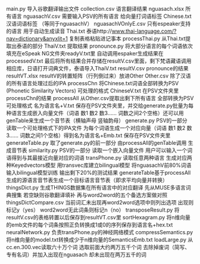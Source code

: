 main.py 导入谷歌翻译输出文件
collection.csv 语言翻译结果
nguasach.xlsx 所有语言
nguasachV.csv 需要输入PSV的所有语言 给向量打词语标签
Chinese.txt 汉语词语标签 （等同于nguasachV）
nguasachVOnlyE.csv 只有espeaker支持的语言 用于自动生成读音
Thai.txt 泰语http://www.thai-language.com/?nav=dictionary&anyxlit=1 复制表格粘贴进记事本
processThai.py 从Thai.txt提取出泰语的部分
ThaiV.txt 提取结果
pronounce.py 将大部分语言的每个词语依次填充在eSpeak NG文件夹readyV.txt里 自动调用espaker生成结果在processedV.txt 最后将所有结果合并存储在resultV.csv里面，剩下梵语藏语调用相应库，日语打开词典文件，泰语导入ThaiV.txt
resultV.csv pronounce的结果
resultVT.xlsx resultV的转置矩阵（行列倒过来）放进Other
Other.csv 除了汉语的所有语言处理过后的IPA
processChn 将Chinese.txt词语全部转换为PSV (Phonetic Similarity Vectors) 可处理的格式
ChineseV.txt 在PSV文件夹里 processChn的结果
processAll 从Other.csv提取出剩下所有语言 全部转换为PSV可处理格式 名为语言名+V.txt 保存在PSV文件夹里，并交给generate.py批量为每种语言生成嵌入向量文件（词语  数1 数2 数3…… 词数之间2个空格）还可以用genTable来生成一个音节表（横轴声母 竖轴韵母）
generate.py PSV的一部分 读取一个可处理格式下的IPA文件 为每个词语生成一个对应向量（词语 数1 数2 数3…… 词数之间1个空格）得到名为语言名+Emb.txt 保存在PSV文件夹里
generateTable.py 取了generate.py的前一部分 由processAll的genTable调用 生成音节表
similarity.py PSV的一部分 读取一个嵌入向量文件 用户可以输入一个词语得到与其最接近向量对应的词语
transPhone.py 读取任意两种语言 生成对应两种Keyedvectors模型 用transvec库建立bilingual模型 将nguasachV前80%词语输入bilingual模型训练 输出剩下20%的测试结果 generateTable基于processAll生成的源语言音节表生成一个目标语言音节表（即求平均向量并转换）
thingsDict.py 生成THINGS数据集在所有语言中的对应翻译 先从MUSE多语言词典搜集 若空缺则谷歌翻译填补 再与word2word的五个备选方案做对照
thingsDictCompare.csv 当前词汇未出现再word2word选项中则列出选项 出现则标记y（yes） word2word无此词条则标记n（no）
transposeResult.py 将resultV.csv的表格转置以后保存到resultVT.csv里
sortHexagram.py 将n维向量的emb文件的每个词条按照正负转换成1或0的序列保存到语言名+hex.txt
neuralNetwork.py 负责transPhone.py的神经网络模式
compressSemantics.py 将n维向量的model.txt转换成少于n维向量的SemanticsEmb.txt
loadLarge.py 从cc.en.300.vec读取六十万个词 选取前面大约两万五千个词 去除掉废词（简写、专有名词）并加入出现在nguasach 却未出现在两万五千的词
